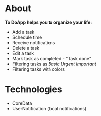 # About

 **To DoApp helps you to organize your life:** 
* Add a task 
* Schedule time 
* Receive notifications 
* Delete a task
* Edit a task
* Mark task as completed - "Task done"
* Filtering tasks as _Basic_  _Urgent_ _Important_
* Filtering tasks with colors 

# Technologies 
* CoreData 
* UserNotification (local notifications)
